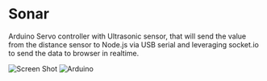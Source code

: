 Sonar
=====

Arduino Servo controller with Ultrasonic sensor, that will send the value from the distance sensor to Node.js via USB serial and leveraging socket.io to send the data to browser in realtime.

![Screen Shot](https://raw.github.com/indiejoseph/Sonar/master/screenshot.jpg)
![Arduino](https://raw.github.com/indiejoseph/Sonar/master/ultrasonic_on_servo.png)